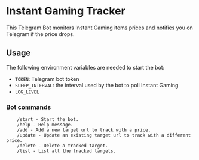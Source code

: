 # Instant Gaming Tracker

This Telegram Bot monitors Instant Gaming items prices and notifies you on Telegram if the price drops.

## Usage

The following environment variables are needed to start the bot:
* `TOKEN`: Telegram bot token
* `SLEEP_INTERVAL`: the interval used by the bot to poll Instant Gaming
* `LOG_LEVEL`

### Bot commands

```
    /start - Start the bot.
    /help - Help message.
    /add - Add a new target url to track with a price.
    /update - Update an existing target url to track with a different price.
    /delete - Delete a tracked target.
    /list - List all the tracked targets.
```

